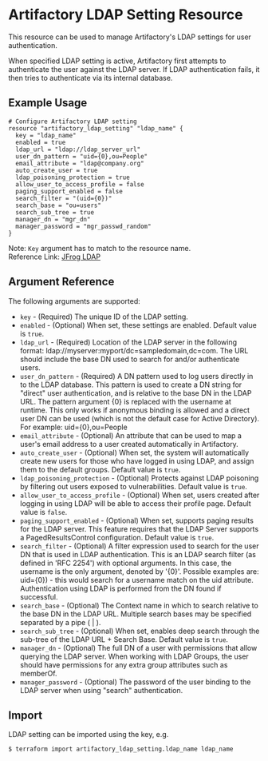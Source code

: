 # Artifactory LDAP Setting Resource

This resource can be used to manage Artifactory's LDAP settings for user authentication.

When specified LDAP setting is active, Artifactory first attempts to authenticate the user against the LDAP server. If LDAP authentication fails, it then tries to authenticate via its internal database.

## Example Usage

```hcl
# Configure Artifactory LDAP setting
resource "artifactory_ldap_setting" "ldap_name" {
  key = "ldap_name"
  enabled = true
  ldap_url = "ldap://ldap_server_url"
  user_dn_pattern = "uid={0},ou=People"
  email_attribute = "ldap@company.org"
  auto_create_user = true
  ldap_poisoning_protection = true
  allow_user_to_access_profile = false
  paging_support_enabled = false
  search_filter = "(uid={0})"
  search_base = "ou=users"
  search_sub_tree = true
  manager_dn = "mgr_dn"
  manager_password = "mgr_passwd_random"
}
```
Note: `Key` argument has to match to the resource name.   
Reference Link: [JFrog LDAP](https://www.jfrog.com/confluence/display/JFROG/LDAP)

## Argument Reference

The following arguments are supported:

* `key`                          - (Required) The unique ID of the LDAP setting.
* `enabled`                      - (Optional) When set, these settings are enabled. Default value is `true`.
* `ldap_url`                     - (Required) Location of the LDAP server in the following format: ldap://myserver:myport/dc=sampledomain,dc=com. The URL should include the base DN used to search for and/or authenticate users.
* `user_dn_pattern`              - (Required) A DN pattern used to log users directly in to the LDAP database. This pattern is used to create a DN string for "direct" user authentication, and is relative to the base DN in the LDAP URL. The pattern argument {0} is replaced with the username at runtime. This only works if anonymous binding is allowed and a direct user DN can be used (which is not the default case for Active Directory). For example: uid={0},ou=People
* `email_attribute`              - (Optional) An attribute that can be used to map a user's email address to a user created automatically in Artifactory.
* `auto_create_user`             - (Optional) When set, the system will automatically create new users for those who have logged in using LDAP, and assign them to the default groups.  Default value is `true`.
* `ldap_poisoning_protection`    - (Optional) Protects against LDAP poisoning by filtering out users exposed to vulnerabilities.  Default value is `true`.
* `allow_user_to_access_profile` - (Optional) When set, users created after logging in using LDAP will be able to access their profile page.  Default value is `false`.
* `paging_support_enabled`       - (Optional) When set, supports paging results for the LDAP server. This feature requires that the LDAP Server supports a PagedResultsControl configuration.  Default value is `true`.
* `search_filter`                - (Optional) A filter expression used to search for the user DN that is used in LDAP authentication. This is an LDAP search filter (as defined in 'RFC 2254') with optional arguments. In this case, the username is the only argument, denoted by '{0}'. Possible examples are: uid={0}) - this would search for a username match on the uid attribute. Authentication using LDAP is performed from the DN found if successful.
* `search_base`                  - (Optional) The Context name in which to search relative to the base DN in the LDAP URL. Multiple search bases may be specified separated by a pipe ( | ).
* `search_sub_tree`              - (Optional) When set, enables deep search through the sub-tree of the LDAP URL + Search Base.  Default value is `true`.
* `manager_dn`                   - (Optional) The full DN of a user with permissions that allow querying the LDAP server. When working with LDAP Groups, the user should have permissions for any extra group attributes such as memberOf.
* `manager_password`             - (Optional) The password of the user binding to the LDAP server when using "search" authentication.

## Import

LDAP setting can be imported using the key, e.g.

```
$ terraform import artifactory_ldap_setting.ldap_name ldap_name
```
